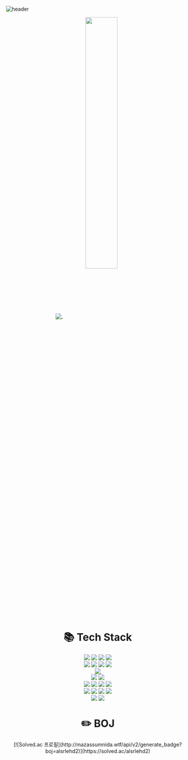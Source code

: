 ![header](https://capsule-render.vercel.app/api?type=waving&color=auto&height=120&animation=fadeIn&section=footer&text=Hi!👋&fontAlign=90&fontSize=50)
<div align=center>
  <a href="s">
    <img align="center" src="https://github-readme-stats.vercel.app/api/top-langs/?username=miiiingi&layout=compact&theme=tokyonight" />
  </a>
  <a href="s">
    <img align="center" src="https://github-readme-stats.vercel.app/api?username=miiiingi&theme=tokyonight&show_icons=true" width="42%" />
  </a>  
</div>
<div align=center><h1>📚 Tech Stack</h1></div>
<div align=center>
  <img src="https://img.shields.io/badge/Python-3776AB?style=for-the-badge&logo=Python&logoColor=white"/>
  <img src="https://img.shields.io/badge/java-007396?style=for-the-badge&logo=java&logoColor=white">
  <img src="https://img.shields.io/badge/c++-00599C?style=for-the-badge&logo=cplusplus&logoColor=white"/>
  <img src="https://img.shields.io/badge/C-A8B9CC?style=for-the-badge&logo=C&logoColor=white"/>
  <br>
  
  <img src="https://img.shields.io/badge/Pandas-150458?style=for-the-badge&logo=Pandas&logoColor=white"/>
  <img src="https://img.shields.io/badge/ScikitLearn-F7931E?style=for-the-badge&logo=ScikitLearn&logoColor=white"/>
  <img src="https://img.shields.io/badge/Pytorch-EE4C2C?style=for-the-badge&logo=Pytorch&logoColor=white"/>
  <img src="https://img.shields.io/badge/OpenCV-5C3EE8?style=for-the-badge&logo=OpenCV&logoColor=white"/>
  <br>

  <img src="https://img.shields.io/badge/MySQL-4479A1?style=for-the-badge&logo=mysql&logoColor=white"/>
  <br>
  
  <img src="https://img.shields.io/badge/RaspberryPi-A22846?style=for-the-badge&logo=raspberrypi&logoColor=white"/>
  <img src="https://img.shields.io/badge/Qt-41CD52?style=for-the-badge&logo=Qt&logoColor=white"/>
  <br>
  
  <img src="https://img.shields.io/badge/Nginx-009639?style=for-the-badge&logo=nginx&logoColor=white"/>
  <img src="https://img.shields.io/badge/SpringBoot-6DB33F?style=for-the-badge&logo=SpringBoot&logoColor=white"/>
  <img src="https://img.shields.io/badge/SpringSecurity-6DB33F?style=for-the-badge&logo=springsecurity&logoColor=white"/>
  <img src="https://img.shields.io/badge/Flask-000000?style=for-the-badge&logo=flask&logoColor=white"/>
  <br>

  <img src="https://img.shields.io/badge/amazonwebservices-232F3E?style=for-the-badge&logo=AmazonWebServices&logoColor=white"/>
  <img src="https://img.shields.io/badge/GitHubActions-2088FF?style=for-the-badge&logo=githubactions&logoColor=white"/>
  <img src="https://img.shields.io/badge/Linux-FCC624?style=for-the-badge&logo=Linux&logoColor=white"/>
  <img src="https://img.shields.io/badge/Docker-2496ED?style=for-the-badge&logo=Docker&logoColor=white"/>
  <br>
  
  <img src="https://img.shields.io/badge/GitHub-181717?style=for-the-badge&logo=GitHub&logoColor=white"/>
  <img src="https://img.shields.io/badge/Git-F05032?style=for-the-badge&logo=Git&logoColor=white"/>
  <br>
</div>
<div align=center><h1>✏️  BOJ</h1></div>
<div align=center>
  [![Solved.ac
  프로필](http://mazassumnida.wtf/api/v2/generate_badge?boj=alsrlehd2)](https://solved.ac/alsrlehd2)
</div>

